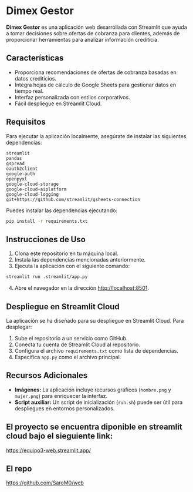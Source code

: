 
# Dimex Gestor

**Dimex Gestor** es una aplicación web desarrollada con Streamlit que ayuda a tomar decisiones sobre ofertas de cobranza para clientes, además de proporcionar herramientas para analizar información crediticia.

## Características

- Proporciona recomendaciones de ofertas de cobranza basadas en datos crediticios.
- Integra hojas de cálculo de Google Sheets para gestionar datos en tiempo real.
- Interfaz personalizada con estilos corporativos.
- Fácil despliegue en Streamlit Cloud.

## Requisitos

Para ejecutar la aplicación localmente, asegúrate de instalar las siguientes dependencias:

```
streamlit
pandas
gspread
oauth2client
google-auth
openpyxl
google-cloud-storage
google-cloud-aiplatform
google-cloud-logging
git+https://github.com/streamlit/gsheets-connection
```

Puedes instalar las dependencias ejecutando:

```bash
pip install -r requirements.txt
```

## Instrucciones de Uso

1. Clona este repositorio en tu máquina local.
2. Instala las dependencias mencionadas anteriormente.
3. Ejecuta la aplicación con el siguiente comando:

```bash
streamlit run .streamlit/app.py
```

4. Abre el navegador en la dirección [http://localhost:8501](http://localhost:8501).

## Despliegue en Streamlit Cloud

La aplicación se ha diseñado para su despliegue en Streamlit Cloud. Para desplegar:

1. Sube el repositorio a un servicio como GitHub.
2. Conecta tu cuenta de Streamlit Cloud al repositorio.
3. Configura el archivo `requirements.txt` como lista de dependencias.
4. Especifica `app.py` como el archivo principal.

## Recursos Adicionales

- **Imágenes:** La aplicación incluye recursos gráficos (`hombre.png` y `mujer.png`) para enriquecer la interfaz.
- **Script auxiliar:** Un script de inicialización (`run.sh`) puede ser útil para despliegues en entornos personalizados.


## El proyecto se encuentra diponible en streamlit cloud bajo el sieguiente link:


https://equipo3-web.streamlit.app/

## El repo
https://github.com/SaroM0/web
